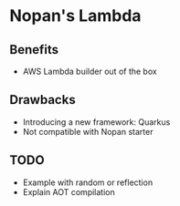 # Nopan's Lambda

## Benefits
- AWS Lambda builder out of the box

## Drawbacks
- Introducing a new framework: Quarkus
- Not compatible with Nopan starter

## TODO
- Example with random or reflection
- Explain AOT compilation
